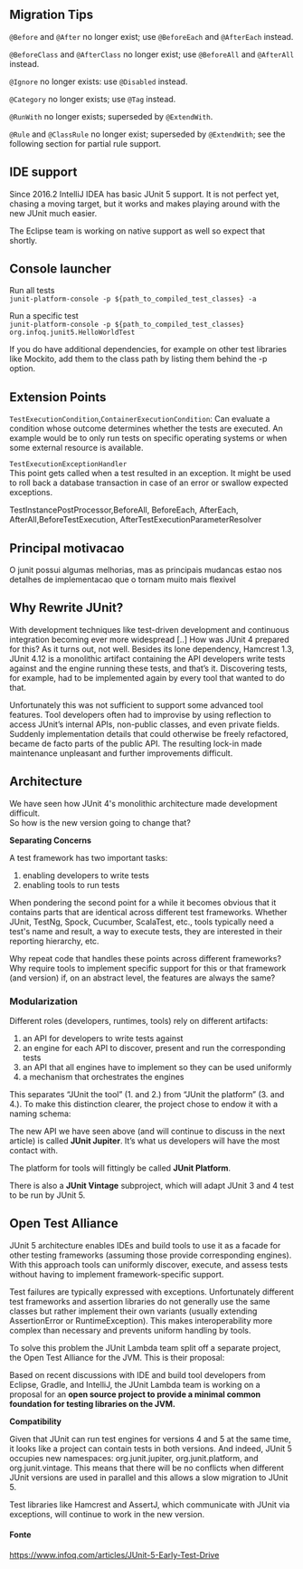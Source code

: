 ##  Migration Tips

`@Before` and `@After` no longer exist; use `@BeforeEach` and `@AfterEach` instead.

`@BeforeClass` and `@AfterClass` no longer exist; use `@BeforeAll` and `@AfterAll` instead.

`@Ignore` no longer exists: use `@Disabled` instead.

`@Category` no longer exists; use `@Tag` instead.

`@RunWith` no longer exists; superseded by `@ExtendWith`.

`@Rule` and `@ClassRule` no longer exist; superseded by `@ExtendWith`; see the following section for partial rule support.

## IDE support

Since 2016.2 IntelliJ IDEA has basic JUnit 5 support. It is not perfect yet, chasing a moving target, but it works and makes playing around with the new JUnit much easier.

The Eclipse team is working on native support as well so expect that shortly.

## Console launcher

Run all tests<br>
`junit-platform-console -p ${path_to_compiled_test_classes} -a`

Run a specific test<br>
`junit-platform-console
    -p ${path_to_compiled_test_classes}
    org.infoq.junit5.HelloWorldTest`

If you do have additional dependencies, for example on other test libraries like Mockito, add them to the class path by listing them behind the -p option.

## Extension Points

`TestExecutionCondition`,`ContainerExecutionCondition`: Can evaluate a condition whose outcome determines whether the tests are executed. An example would be to only run tests on specific operating systems or when some external resource is available.<br>

`TestExecutionExceptionHandler`<br>
This point gets called when a test resulted in an exception. It might be used to roll back a database transaction in case of an error or swallow expected exceptions.<br>

TestInstancePostProcessor,BeforeAll, BeforeEach, AfterEach, AfterAll,BeforeTestExecution, AfterTestExecutionParameterResolver

## Principal motivacao

O junit possui algumas melhorias, mas as principais mudancas estao nos detalhes de implementacao que o tornam muito mais flexivel

## Why Rewrite JUnit?

With development techniques like test-driven development and continuous integration becoming ever more widespread [..] How was JUnit 4 prepared for this? As it turns out, not well. Besides its lone dependency, Hamcrest 1.3, JUnit 4.12 is a monolithic artifact containing the API developers write tests against and the engine running these tests, and that’s it. Discovering tests, for example, had to be implemented again by every tool that wanted to do that.

Unfortunately this was not sufficient to support some advanced tool features. Tool developers often had to improvise by using reflection to access JUnit’s internal APIs, non-public classes, and even private fields. Suddenly implementation details that could otherwise be freely refactored, became de facto parts of the public API. The resulting lock-in made maintenance unpleasant and further improvements difficult.

## Architecture

We have seen how JUnit 4's monolithic architecture made development difficult.<br>
So how is the new version going to change that?

**Separating Concerns**

A test framework has two important tasks:

1. enabling developers to write tests<br>
2. enabling tools to run tests<br>

When pondering the second point for a while it becomes obvious that it contains parts that are identical across different test frameworks. Whether JUnit, TestNg, Spock, Cucumber, ScalaTest, etc., tools typically need a test's name and result, a way to execute tests, they are interested in their reporting hierarchy, etc.

Why repeat code that handles these points across different frameworks? Why require tools to implement specific support for this or that framework (and version) if, on an abstract level, the features are always the same?

### Modularization

Different roles (developers, runtimes, tools) rely on different artifacts:


1. an API for developers to write tests against<br>
2. an engine for each API to discover, present and run the corresponding tests<br>
3. an API that all engines have to implement so they can be used uniformly<br>
4. a mechanism that orchestrates the engines<br>

This separates “JUnit the tool” (1. and 2.) from “JUnit the platform” (3. and 4.). To make this distinction clearer, the project chose to endow it with a naming schema:

The new API we have seen above (and will continue to discuss in the next article) is called **JUnit Jupiter**. It’s what us developers will have the most contact with.<br>

The platform for tools will fittingly be called **JUnit Platform**.<br>

There is also a **JUnit Vintage** subproject, which will adapt JUnit 3 and 4 test to be run by JUnit 5.<br>

## Open Test Alliance

JUnit 5 architecture enables IDEs and build tools to use it as a facade for other testing frameworks (assuming those provide corresponding engines). With this approach tools can uniformly discover, execute, and assess tests without having to implement framework-specific support.

Test failures are typically expressed with exceptions. Unfortunately different test frameworks and assertion libraries do not generally use the same classes but rather implement their own variants (usually extending AssertionError or RuntimeException). This makes interoperability more complex than necessary and prevents uniform handling by tools.

To solve this problem the JUnit Lambda team split off a separate project, the Open Test Alliance for the JVM. This is their proposal:

Based on recent discussions with IDE and build tool developers from Eclipse, Gradle, and IntelliJ, the JUnit Lambda team is working on a proposal for an **open source project to provide a minimal common foundation for testing libraries on the JVM.**

**Compatibility**

Given that JUnit can run test engines for versions 4 and 5 at the same time, it looks like a project can contain tests in both versions. And indeed, JUnit 5 occupies new namespaces: org.junit.jupiter, org.junit.platform, and org.junit.vintage. This means that there will be no conflicts when different JUnit versions are used in parallel and this allows a slow migration to JUnit 5.

Test libraries like Hamcrest and AssertJ, which communicate with JUnit via exceptions, will continue to work in the new version.

#### Fonte
 https://www.infoq.com/articles/JUnit-5-Early-Test-Drive
